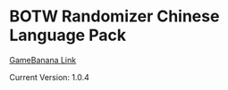 # BOTW Randomizer Chinese Language Pack

[GameBanana Link](https://gamebanana.com/mods/513560)

Current Version: 1.0.4